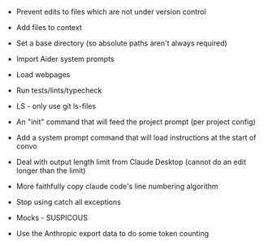 - Prevent edits to files which are not under version control
- Add files to context
- Set a base directory (so absolute paths aren't always required)
- Import Aider system prompts
- Load webpages
- Run tests/lints/typecheck

- LS - only use git ls-files
- An "init" command that will feed the project prompt (per project config)
- Add a system prompt command that will load instructions at the start of
  convo

- Deal with output length limit from Claude Desktop (cannot do an edit longer
  than the limit)
- More faithfully copy claude code's line numbering algorithm
- Stop using catch all exceptions
- Mocks - SUSPICOUS
- Use the Anthropic export data to do some token counting
